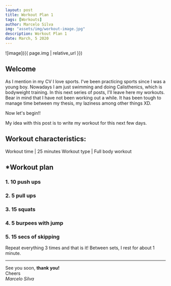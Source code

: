 ```yaml
---
layout: post
title: Workout Plan 1
tags: [Workouts]
author: Marcelo Silva
img: "assets/img/workout-image.jpg"
description: Workout Plan 1
date: March, 5 2020
---
```


![image]({{ page.img | relative_url }})

## Welcome

As I mention in my CV I love sports. I've been practicing sports since I was a young boy. Nowadays I am just swimming and doing Calisthenics, which is bodyweight training. In this next series of posts, I'll leave here my workouts. Bear in mind that I have not been working out a while. It has been tough to manage time between my thesis, my laziness among other things XD. 

Now let's begin!!

My idea with this post is to write my workout for this next few days. 

## Workout characteristics:

Workout time | 25 minutes
Workout type | Full body workout

## *Workout plan

### 1. 10 push ups
### 2. 5 pull ups
### 3. 15 squats
### 4. 5 burpees with jump
### 5. 15 secs of skipping

Repeat everything 3 times and that is it! Between sets, I rest for about 1 minute.

----
See you soon, **thank you!**  
Cheers  
*Marcelo Silva*
